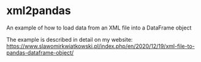 # xml2pandas
An example of how to load data from an XML file into a DataFrame object

The example is described in detail on my website: https://www.slawomirkwiatkowski.pl/index.php/en/2020/12/19/xml-file-to-pandas-dataframe-object/
